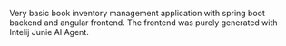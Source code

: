 Very basic book inventory management application with spring boot backend and angular frontend.
The frontend was purely generated with Intelij Junie AI Agent.
